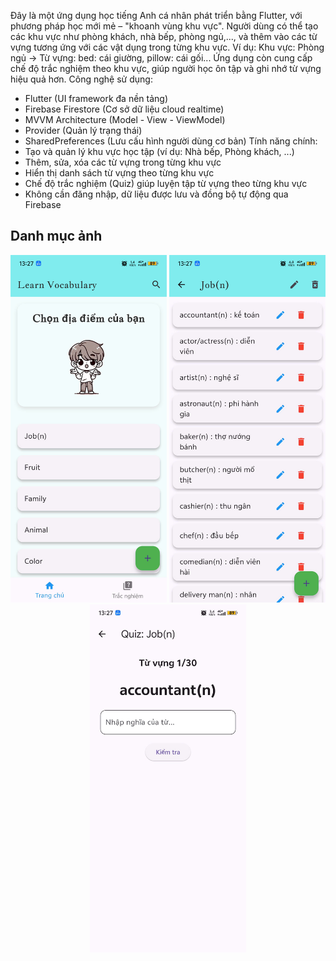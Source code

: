 Đây là một ứng dụng học tiếng Anh cá nhân phát triển bằng Flutter, với phương pháp học mới mẻ – "khoanh vùng khu vực". Người dùng có thể tạo các khu vực như phòng khách, nhà bếp, phòng ngủ,..., và thêm vào các từ vựng tương ứng với các vật dụng trong từng khu vực. Ví dụ:
Khu vực: Phòng ngủ
-> Từ vựng: bed: cái giường, pillow: cái gối...
Ứng dụng còn cung cấp chế độ trắc nghiệm theo khu vực, giúp người học ôn tập và ghi nhớ từ vựng hiệu quả hơn.
    Công nghệ sử dụng:
- Flutter (UI framework đa nền tảng)
- Firebase Firestore (Cơ sở dữ liệu cloud realtime)
- MVVM Architecture (Model - View - ViewModel)
- Provider (Quản lý trạng thái)
- SharedPreferences (Lưu cấu hình người dùng cơ bản)
  Tính năng chính:
- Tạo và quản lý khu vực học tập (ví dụ: Nhà bếp, Phòng khách, ...)
- Thêm, sửa, xóa các từ vựng trong từng khu vực
- Hiển thị danh sách từ vựng theo từng khu vực
- Chế độ trắc nghiệm (Quiz) giúp luyện tập từ vựng theo từng khu vực
- Không cần đăng nhập, dữ liệu được lưu và đồng bộ tự động qua Firebase

## Danh mục ảnh

<p align="center">
  <img src="images/list.jpg" alt="Màn hình Home" width="250">
  <img src="images/vocabulary.jpg" alt="Danh sách từ vựng" width="250">
  <img src="images/quiz.jpg" alt="Màn hình Quiz" width="250">
</p>
